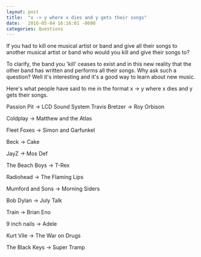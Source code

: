 ```yaml
---
layout: post
title:  "x -> y where x dies and y gets their songs"
date:   2016-05-04 16:16:01 -0600
categories: Questions
---
```


If you had to kill one musical artist or band and give all their songs to another musical artist or band who would you kill and give their songs to?

To clarify, the band you 'kill' ceases to exist and in this new reality that the other band has written and performs all their songs. Why ask such a question? Well it's interesting and it's a good way to learn about new music.

Here's what people have said to me in the format x -> y where x dies and y gets their songs.

Passion Pit -> LCD Sound System
Travis Bretzer -> Roy Orbison

Coldplay -> Matthew and the Atlas

Fleet Foxes -> Simon and Garfunkel

Beck -> Cake

JayZ -> Mos Def

The Beach Boys -> T-Rex

Radiohead -> The Flaming Lips

Mumford and Sons -> Morning Siders

Bob Dylan -> July Talk

Train -> Brian Eno

9 inch nails -> Adele

Kurt Vile -> The War on Drugs

The Black Keys -> Super Tramp